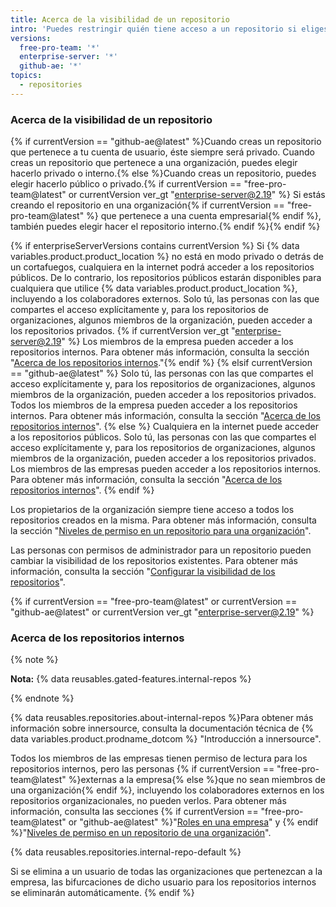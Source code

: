 ```yaml
---
title: Acerca de la visibilidad de un repositorio
intro: 'Puedes restringir quién tiene acceso a un repositorio si eliges la visibilidad del mismo: {% if currentVersion == "free-pro-team@latest" or currentVersion ver_gt "enterprise-server@2.19" %} pública, interna, o privada{% elsif currentVersion == "github-ae@latest"  %}privada o interna{% else %} pública o privada{% endif %}.'
versions:
  free-pro-team: '*'
  enterprise-server: '*'
  github-ae: '*'
topics:
  - repositories
---
```


### Acerca de la visibilidad de un repositorio

{% if currentVersion == "github-ae@latest" %}Cuando creas un repositorio que pertenece a tu cuenta de usuario, éste siempre será privado. Cuando creas un repositorio que pertenece a una organización, puedes elegir hacerlo privado o interno.{% else %}Cuando creas un repositorio, puedes elegir hacerlo público o privado.{% if currentVersion == "free-pro-team@latest" or currentVersion ver_gt "enterprise-server@2.19" %} Si estás creando el repositorio en una organización{% if currentVersion == "free-pro-team@latest" %} que pertenece a una cuenta empresarial{% endif %}, también puedes elegir hacer el repositorio interno.{% endif %}{% endif %}

{% if enterpriseServerVersions contains currentVersion %}
Si
{% data variables.product.product_location %} no está en modo privado o detrás de un cortafuegos, cualquiera en la internet podrá acceder a los repositorios públicos. De lo contrario, los repositorios públicos estarán disponibles para cualquiera que utilice {% data variables.product.product_location %}, incluyendo a los colaboradores externos. Solo tú, las personas con las que compartes el acceso explícitamente y, para los repositorios de organizaciones, algunos miembros de la organización, pueden acceder a los repositorios privados. {% if currentVersion ver_gt "enterprise-server@2.19" %} Los miembros de la empresa pueden acceder a los repositorios internos. Para obtener más información, consulta la sección "[Acerca de los repositorios internos](#about-internal-repositories)."{% endif %}
{% elsif currentVersion == "github-ae@latest" %}
Solo tú, las personas con las que compartes el acceso explícitamente y, para los repositorios de organizaciones, algunos miembros de la organización, pueden acceder a los repositorios privados. Todos los miembros de la empresa pueden acceder a los repositorios internos. Para obtener más información, consulta la sección "[Acerca de los repositorios internos](#about-internal-repositories)".
{% else %}
Cualquiera en la internet puede acceder a los repositorios públicos. Solo tú, las personas con las que compartes el acceso explícitamente y, para los repositorios de organizaciones, algunos miembros de la organización, pueden acceder a los repositorios privados. Los miembros de las empresas pueden acceder a los repositorios internos. Para obtener más información, consulta la sección "[Acerca de los repositorios internos](#about-internal-repositories)".
{% endif %}

Los propietarios de la organización siempre tiene acceso a todos los repositorios creados en la misma. Para obtener más información, consulta la sección "[Niveles de permiso en un repositorio para una organización](/github/setting-up-and-managing-organizations-and-teams/repository-permission-levels-for-an-organization)".

Las personas con permisos de administrador para un repositorio pueden cambiar la visibilidad de los repositorios existentes. Para obtener más información, consulta la sección "[Configurar la visibilidad de los repositorios](/github/administering-a-repository/setting-repository-visibility)".

{% if currentVersion == "free-pro-team@latest" or currentVersion == "github-ae@latest" or currentVersion ver_gt "enterprise-server@2.19" %}
### Acerca de los repositorios internos

{% note %}

**Nota:** {% data reusables.gated-features.internal-repos %}

{% endnote %}

{% data reusables.repositories.about-internal-repos %}Para obtener más información sobre innersource, consulta la documentación técnica de {% data variables.product.prodname_dotcom %} "Introducción a innersource".

Todos los miembros de las empresas tienen permiso de lectura para los repositorios internos, pero las personas {% if currentVersion == "free-pro-team@latest" %}externas a la empresa{% else %}que no sean miembros de una organización{% endif %}, incluyendo los colaboradores externos en los repositorios organizacionales, no pueden verlos. Para obtener más información, consulta las secciones {% if currentVersion == "free-pro-team@latest" or "github-ae@latest" %}"[Roles en una empresa](/github/setting-up-and-managing-your-enterprise/roles-in-an-enterprise#enterprise-members)" y {% endif %}"[Niveles de permiso en un repositorio de una organización](/articles/repository-permission-levels-for-an-organization)".

{% data reusables.repositories.internal-repo-default %}

Si se elimina a un usuario de todas las organizaciones que pertenezcan a la empresa, las bifurcaciones de dicho usuario para los repositorios internos se eliminarán automáticamente.
{% endif %}
